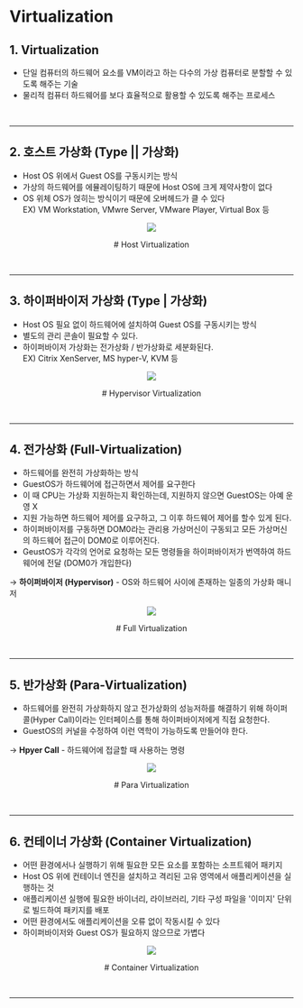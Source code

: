 # Virtualization
## **1. Virtualization**
* 단일 컴퓨터의 하드웨어 요소를 VM이라고 하는 다수의 가상 컴퓨터로 분할할 수 있도록 해주는 기술
* 물리적 컴퓨터 하드웨어를 보다 효율적으로 활용할 수 있도록 해주는 프로세스

<br>

***

## **2. 호스트 가상화 (Type || 가상화)**
* Host OS 위에서 Guest OS를 구동시키는 방식
* 가상의 하드웨어를 에뮬레이팅하기 때문에 Host OS에 크게 제약사항이 없다
* OS 위체 OS가 얹히는 방식이기 때문에 오버헤드가 클 수 있다<br>
EX) VM Workstation, VMwre Server, VMware Player, Virtual Box 등

<p align = "center">
    <img src="Pictures\Host Virtualization.jpg">
    </p>
    <p align = "center"> # Host Virtualization </p>


<br>

***

## **3. 하이퍼바이저 가상화 (Type | 가상화)**
* Host OS 필요 없이 하드웨어에 설치하여 Guest OS를 구동시키는 방식
* 별도의 관리 콘솔이 필요할 수 있다.
* 하이퍼바이저 가상화는 전가상화 / 반가상화로 세분화된다.<br>
EX) Citrix XenServer, MS hyper-V, KVM 등

<p align = "center">
    <img src="Pictures\Hpyervisor Virtualization.jpg">
    </p>
    <p align = "center"> # Hypervisor Virtualization </p>


<br>

***

## **4. 전가상화 (Full-Virtualization)**
* 하드웨어를 완전히 가상화하는 방식
* GuestOS가 하드웨어에 접근하면서 제어를 요구한다
* 이 때 CPU는 가상화 지원하는지 확인하는데, 지원하지 않으면 GuestOS는 아예 운영 X
* 지원 가능하면 하드웨어 제어를 요구하고, 그 이후 하드웨어 제어를 할수 있게 된다.
* 하이퍼바이저를 구동하면 DOM0라는 관리용 가상머신이 구동되고 모든 가상머신의 하드웨어 접근이 DOM0로 이루어진다.
* GeustOS가 각각의 언어로 요청하는 모든 명령들을 하이퍼바이저가 번역하여 하드웨어에 전달 (DOM0가 개입한다)

→ **하이퍼바이저 (Hypervisor)** - OS와 하드웨어 사이에 존재하는 일종의 가상화 매니저

<p align = "center">
    <img src="Pictures\Full Virtualization.jpg">
    </p>
    <p align = "center"> # Full Virtualization </p>

<br>

***

## **5. 반가상화 (Para-Virtualization)**
* 하드웨어를 완전히 가상화하지 않고 전가상화의 성능저하를 해결하기 위해 하이퍼콜(Hyper Call)이라는 인터페이스를 통해 하이퍼바이저에게 직접 요청한다.
* GuestOS의 커널을 수정하여 이런 역학이 가능하도록 만들어야 한다.

→ **Hpyer Call** - 하드웨어에 접글할 때 사용하는 명령

<p align = "center">
    <img src="Pictures\para Virtualization.jpg">
    </p>
    <p align = "center"> # Para Virtualization </p>

<br>

***

## **6. 컨테이너 가상화 (Container Virtualization)**
* 어떤 환경에서나 실행하기 위해 필요한 모든 요소를 포함하는 소프트웨어 패키지
* Host OS 위에 컨테이너 엔진을 설치하고 격리된 고유 영역에서 애플리케이션을 실행하는 것
* 애플리케이션 실행에 필요한 바이너리, 라이브러리, 기타 구성 파일을 '이미지' 단위로 빌드하여 패키지를 배포
* 어떤 환경에서도 애플리케이션을 오류 없이 작동시킬 수 있다
* 하이퍼바이저와 Guest OS가 필요하지 않으므로 가볍다

<p align = "center">
    <img src="Pictures\Container Virtualization.jpg">
    </p>
    <p align = "center"> # Container Virtualization </p>

<br>

***